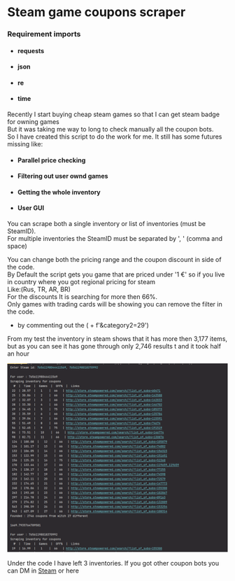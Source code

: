 # Steam game coupons scraper
### Requirement imports
- #### requests   
- #### json   
- #### re   
- #### time

Recently I start buying cheap steam games so that I can get steam badge for owning games  
But it was taking me way to long to check manually all the coupon bots.   
So I have created this script to do the work for me. It still has some futures missing like:
- #### Parallel price checking
- #### Filtering out user ownd games 
- #### Getting the whole inventory  
- #### User GUI

You can scrape both a single inventory or list of inventories (must be SteamID).  
For multiple inventories the SteamID must be separated by ', ' (comma and space)

You can change both the pricing range and the coupon discount in side of the code.  
By Default the script gets you game that are priced under '1 €' so if you live in country where you got regional pricing for steam  
Like:(Rus, TR, AR, BR)  
For the discounts It is searching for more then 66%.  
Only games with trading cards will be showing you can remove the filter in the code.  
- by commenting out the ( + f'&category2=29')

From my test the inventory in steam shows that it has more then 3,177 items, but as you can see it has gone through only 2,746 results  t
and it took half an hour

![img.png](img.png)

Under the code I have left 3 inventories. If you got other coupon bots you can DM in
[Steam](https://steamcommunity.com/profiles/76561198145230280) 
or here 
